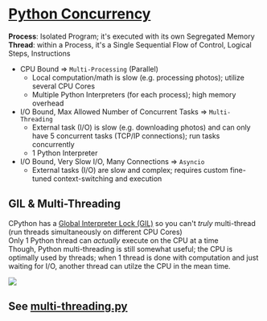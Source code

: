 # [Python Concurrency](http://masnun.rocks/2016/10/06/async-python-the-different-forms-of-concurrency/)

__Process__: Isolated Program; it's executed with its own Segregated Memory\
__Thread__: within a Process, it's a Single Sequential Flow of Control, Logical Steps, Instructions

- CPU Bound => `Multi-Processing` (Parallel)
    - Local computation/math is slow (e.g. processing photos); utilize several CPU Cores
    - Multiple Python Interpreters (for each process); high memory overhead
- I/O Bound, Max Allowed Number of Concurrent Tasks  => `Multi-Threading`
    - External task (I/O) is slow (e.g. downloading photos) and can only have 5 concurrent tasks (TCP/IP connections); run tasks concurrently
    - 1 Python Interpreter
- I/O Bound, Very Slow I/O, Many Connections => `Asyncio`
    - External tasks (I/O) are slow and complex; requires custom fine-tuned context-switching and execution

## GIL & Multi-Threading
CPython has a [Global Interpreter Lock (GIL)](https://wiki.python.org/moin/GlobalInterpreterLock) so you can't _truly_ multi-thread (run threads simultaneously on different CPU Cores)\
Only 1 Python thread can _actually_ execute on the CPU at a time\
Though, Python multi-threading is still somewhat useful; the CPU is optimally used by threads; when 1 thread is done with computation and just waiting for I/O, another thread can utilze the CPU in the mean time.

![](./images/multi-thread.png)

## See [multi-threading.py](./multi-threading.py)
